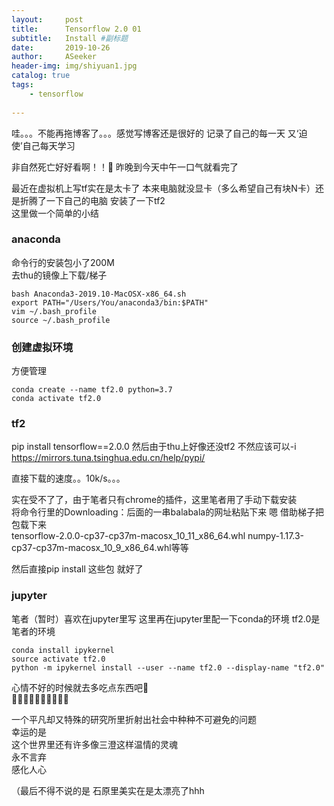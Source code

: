 ```yaml
---
layout:     post
title:      Tensorflow 2.0 01
subtitle:   Install #副标题
date:       2019-10-26
author:     ASeeker
header-img: img/shiyuan1.jpg
catalog: true
tags:
    - tensorflow
    
---
```



哇。。。不能再拖博客了。。。感觉写博客还是很好的 记录了自己的每一天 又‘迫使’自己每天学习   

非自然死亡好好看啊！！🤩 昨晚到今天中午一口气就看完了  

最近在虚拟机上写tf实在是太卡了 本来电脑就没显卡（多么希望自己有块N卡）还是折腾了一下自己的电脑 安装了一下tf2  
这里做一个简单的小结


### anaconda 
命令行的安装包小了200M  
去thu的镜像上下载/梯子

```
bash Anaconda3-2019.10-MacOSX-x86_64.sh  
export PATH="/Users/You/anaconda3/bin:$PATH"  
vim ~/.bash_profile
source ~/.bash_profile
```

### 创建虚拟环境  
方便管理

```
conda create --name tf2.0 python=3.7   
conda activate tf2.0               
```

### tf2
pip install tensorflow==2.0.0
然后由于thu上好像还没tf2 不然应该可以-i https://mirrors.tuna.tsinghua.edu.cn/help/pypi/   

直接下载的速度。。10k/s。。。  

实在受不了了，由于笔者只有chrome的插件，这里笔者用了手动下载安装  
将命令行里的Downloading：后面的一串balabala的网址粘贴下来 嗯 借助梯子把包载下来  
tensorflow-2.0.0-cp37-cp37m-macosx_10_11_x86_64.whl
numpy-1.17.3-cp37-cp37m-macosx_10_9_x86_64.whl等等

然后直接pip install 这些包 就好了  

### jupyter
笔者（暂时）喜欢在jupyter里写 这里再在jupyter里配一下conda的环境
tf2.0是笔者的环境

```
conda install ipykernel    
source activate tf2.0  
python -m ipykernel install --user --name tf2.0 --display-name "tf2.0"
```

心情不好的时候就去多吃点东西吧🤪    
🍗🍔🍟🌭🍖🌮🍩🍦🍪🍭  


一个平凡却又特殊的研究所里折射出社会中种种不可避免的问题  
幸运的是  
这个世界里还有许多像三澄这样温情的灵魂   
永不言弃   
感化人心   

（最后不得不说的是 石原里美实在是太漂亮了hhh